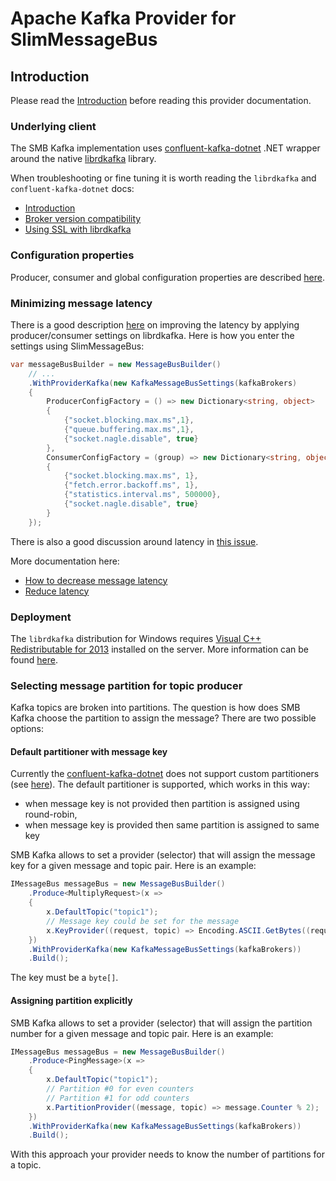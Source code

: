 # Apache Kafka Provider for SlimMessageBus

## Introduction

Please read the [Introduction](intro.md) before reading this provider documentation.

### Underlying client

The SMB Kafka implementation uses [confluent-kafka-dotnet](https://github.com/confluentinc/confluent-kafka-dotnet) .NET wrapper around the native [librdkafka](https://github.com/edenhill/librdkafka) library.

When troubleshooting or fine tuning it is worth reading the `librdkafka` and `confluent-kafka-dotnet` docs:
* [Introduction](https://github.com/edenhill/librdkafka/blob/master/INTRODUCTION.md)
* [Broker version compatibility](https://github.com/edenhill/librdkafka/wiki/Broker-version-compatibility)
* [Using SSL with librdkafka](https://github.com/edenhill/librdkafka/wiki/Using-SSL-with-librdkafka)

### Configuration properties

Producer, consumer and global configuration properties are described [here](https://github.com/edenhill/librdkafka/blob/master/CONFIGURATION.md).

### Minimizing message latency

There is a good description [here](https://github.com/edenhill/librdkafka/wiki/How-to-decrease-message-latency) on improving the latency by applying producer/consumer settings on librdkafka. Here is how you enter the settings using SlimMessageBus:

```cs
var messageBusBuilder = new MessageBusBuilder()
	// ...
	.WithProviderKafka(new KafkaMessageBusSettings(kafkaBrokers)
	{
		ProducerConfigFactory = () => new Dictionary<string, object>
		{
			{"socket.blocking.max.ms",1},
			{"queue.buffering.max.ms",1},
			{"socket.nagle.disable", true}
		},
		ConsumerConfigFactory = (group) => new Dictionary<string, object>
		{
			{"socket.blocking.max.ms", 1},
			{"fetch.error.backoff.ms", 1},
			{"statistics.interval.ms", 500000},
			{"socket.nagle.disable", true}
		}
	});
```
There is also a good discussion around latency in [this issue](https://github.com/confluentinc/confluent-kafka-dotnet/issues/89).

More documentation here:
* [How to decrease message latency](https://github.com/edenhill/librdkafka/wiki/How-to-decrease-message-latency)
* [Reduce latency](https://github.com/confluentinc/confluent-kafka-dotnet/wiki/Producing-messages#reduce-latency)

### Deployment

The `librdkafka` distribution for Windows requires [Visual C++ Redistributable for 2013](https://www.microsoft.com/en-US/download/details.aspx?id=40784) installed on the server. More information can be found [here](https://www.microsoft.com/en-US/download/details.aspx?id=40784).


### Selecting message partition for topic producer

Kafka topics are broken into partitions. The question is how does SMB Kafka choose the partition to assign the message?
There are two possible options:

#### Default partitioner with message key

Currently the [confluent-kafka-dotnet](https://github.com/confluentinc/confluent-kafka-dotnet) does not support custom partitioners (see [here](https://github.com/confluentinc/confluent-kafka-dotnet/issues/343)). 
The default partitioner is supported, which works in this way:
* when message key is not provided then partition is assigned using round-robin,
* when message key is provided then same partition is assigned to same key

SMB Kafka allows to set a provider (selector) that will assign the message key for a given message and topic pair. Here is an example:

```cs
IMessageBus messageBus = new MessageBusBuilder()
	.Produce<MultiplyRequest>(x => 
	{
		x.DefaultTopic("topic1");
		// Message key could be set for the message
		x.KeyProvider((request, topic) => Encoding.ASCII.GetBytes((request.Left + request.Right).ToString()));
	})
	.WithProviderKafka(new KafkaMessageBusSettings(kafkaBrokers))
	.Build();

```

The key must be a `byte[]`. 

#### Assigning partition explicitly

SMB Kafka allows to set a provider (selector) that will assign the partition number for a given message and topic pair. Here is an example:

```cs
IMessageBus messageBus = new MessageBusBuilder()
	.Produce<PingMessage>(x =>
	{
		x.DefaultTopic("topic1");
		// Partition #0 for even counters
		// Partition #1 for odd counters
		x.PartitionProvider((message, topic) => message.Counter % 2);
	})
	.WithProviderKafka(new KafkaMessageBusSettings(kafkaBrokers))
	.Build();
```

With this approach your provider needs to know the number of partitions for a topic.